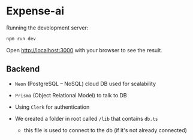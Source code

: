# Expense-ai

Running the development server:

```bash
npm run dev
```
Open [http://localhost:3000](http://localhost:3000) with your browser to see the result.

## Backend

- `Neon` (PostgreSQL – NoSQL) cloud DB used for scalability
- `Prisma` (Object Relational Model) to talk to DB
- Using `Clerk` for authentication

- We created a folder in root called `/lib` that contains `db.ts`
    - this file is used to connect to the db (if it's not already connected)